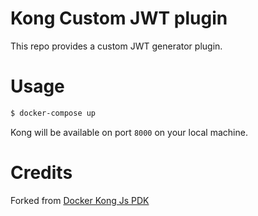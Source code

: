 # Kong Custom JWT plugin

This repo provides a custom JWT generator plugin.

# Usage

```sh
$ docker-compose up
```

Kong will be available on port `8000` on your local machine.

# Credits

Forked from [Docker Kong Js PDK](https://github.com/Kong/docker-kong-js-pdk)
